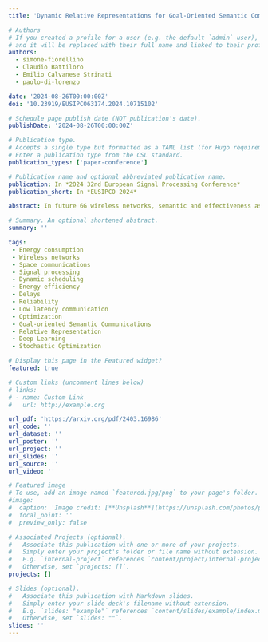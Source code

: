 ```yaml
---
title: 'Dynamic Relative Representations for Goal-Oriented Semantic Communications'

# Authors
# If you created a profile for a user (e.g. the default `admin` user), write the username (folder name) here
# and it will be replaced with their full name and linked to their profile.
authors:
  - simone-fiorellino
  - Claudio Battiloro
  - Emilio Calvanese Strinati
  - paolo-di-lorenzo

date: '2024-08-26T00:00:00Z'
doi: '10.23919/EUSIPCO63174.2024.10715102'

# Schedule page publish date (NOT publication's date).
publishDate: '2024-08-26T00:00:00Z'

# Publication type.
# Accepts a single type but formatted as a YAML list (for Hugo requirements).
# Enter a publication type from the CSL standard.
publication_types: ['paper-conference']

# Publication name and optional abbreviated publication name.
publication: In *2024 32nd European Signal Processing Conference*
publication_short: In *EUSIPCO 2024*

abstract: In future 6G wireless networks, semantic and effectiveness aspects of communications will play a fundamental role, incorporating meaning and relevance into transmissions. However, obstacles arise when devices employ diverse languages, logic, or internal representations, leading to semantic mismatches that might jeopardize understanding. In latent space communication, this challenge manifests as misalignment within high-dimensional representations where deep neural networks encode data. This paper presents a novel framework for goal-oriented semantic communication, leveraging relative representations to mitigate semantic mismatches via latent space alignment. We propose a dynamic optimization strategy that adapts relative representations, communication parameters, and computation resources for energy-efficient, low-latency, goal-oriented semantic communications. Numerical results demonstrate our methodology's effectiveness in mitigating mismatches among devices, while optimizing energy consumption, delay, and effectiveness.

# Summary. An optional shortened abstract.
summary: ''

tags:
 - Energy consumption
 - Wireless networks
 - Space communications
 - Signal processing
 - Dynamic scheduling
 - Energy efficiency
 - Delays
 - Reliability
 - Low latency communication
 - Optimization
 - Goal-oriented Semantic Communications
 - Relative Representation
 - Deep Learning
 - Stochastic Optimization

# Display this page in the Featured widget?
featured: true

# Custom links (uncomment lines below)
# links:
# - name: Custom Link
#   url: http://example.org

url_pdf: 'https://arxiv.org/pdf/2403.16986'
url_code: ''
url_dataset: ''
url_poster: ''
url_project: ''
url_slides: ''
url_source: ''
url_video: ''

# Featured image
# To use, add an image named `featured.jpg/png` to your page's folder.
#image:
#  caption: 'Image credit: [**Unsplash**](https://unsplash.com/photos/pLCdAaMFLTE)'
#  focal_point: ''
#  preview_only: false

# Associated Projects (optional).
#   Associate this publication with one or more of your projects.
#   Simply enter your project's folder or file name without extension.
#   E.g. `internal-project` references `content/project/internal-project/index.md`.
#   Otherwise, set `projects: []`.
projects: []

# Slides (optional).
#   Associate this publication with Markdown slides.
#   Simply enter your slide deck's filename without extension.
#   E.g. `slides: "example"` references `content/slides/example/index.md`.
#   Otherwise, set `slides: ""`.
slides: ''
---
```

